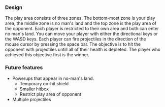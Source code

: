 ### Design

The play area consists of three zones. The bottom-most zone is your play area, the middle zone is no man's land and the top zone is the play area of the opponent. Each player is restricted to their own area and both can enter no man's land. You can move your player with either the directional keys or the WASD keys. Each player can fire projectiles in the direction of the mouse cursor by pressing the space bar. The objective is to hit the opponent with projectiles untill all of their health is depleted. The player who achieved this objective first is the winner.

### Future features

* Powerups that appear in no-man's land.
    * Temporary on-hit shield
    * Smaller hitbox
    * Restrict play area of opponent
* Multiple projectiles
